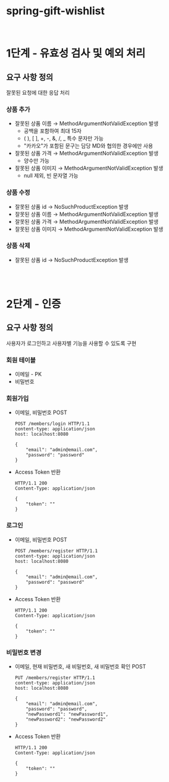 # spring-gift-wishlist

<br/>

# 1단계 - 유효성 검사 및 예외 처리

## 요구 사항 정의

잘못된 요청에 대한 응답 처리

### 상품 추가

- 잘못된 상품 이름 → MethodArgumentNotValidException 발생
    - 공백을 포함하여 최대 15자
    - ( ), [ ], +, -, &, /, _ 특수 문자만 가능
    - "카카오"가 포함된 문구는 담당 MD와 협의한 경우에만 사용
- 잘못된 상품 가격 → MethodArgumentNotValidException 발생
    - 양수만 가능
- 잘못된 상품 이미지 → MethodArgumentNotValidException 발생
    - null 제외, 빈 문자열 가능

### 상품 수정

- 잘못된 상품 id → NoSuchProductException 발생
- 잘못된 상품 이름 → MethodArgumentNotValidException 발생
- 잘못된 상품 가격 → MethodArgumentNotValidException 발생
- 잘못된 상품 이미지 → MethodArgumentNotValidException 발생

### 상품 삭제

- 잘못된 상품 id → NoSuchProductException 발생

<br/>
<br/>

# 2단계 - 인증

## 요구 사항 정의

사용자가 로그인하고 사용자별 기능을 사용할 수 있도록 구현

### 회원 테이블
- 이메일 - PK
- 비밀번호

### 회원가입
- 이메일, 비밀번호 POST
    ```
    POST /members/login HTTP/1.1
    content-type: application/json
    host: localhost:8080

    {
        "email": "admin@email.com",
        "password": "password"
    }
    ```
- Access Token 반환
    
    ```
    HTTP/1.1 200 
    Content-Type: application/json

    {
        "token": ""
    }
    ```

### 로그인
- 이메일, 비밀번호 POST
    ```
    POST /members/register HTTP/1.1
    content-type: application/json
    host: localhost:8080

    {
        "email": "admin@email.com",
        "password": "password"
    }
    ```
- Access Token 반환
    
    ```
    HTTP/1.1 200 
    Content-Type: application/json

    {
        "token": ""
    }
    ```

### 비밀번호 변경
- 이메일, 현재 비밀번호, 새 비밀번호, 새 비밀번호 확인 POST
    ```
    PUT /members/register HTTP/1.1
    content-type: application/json
    host: localhost:8080

    {
        "email": "admin@email.com",
        "password": "password",
        "newPassword1": "newPassword1",
        "newPassword2": "newPassword2"
    }
    ```
- Access Token 반환
    
    ```
    HTTP/1.1 200 
    Content-Type: application/json

    {
        "token": ""
    }
    ```